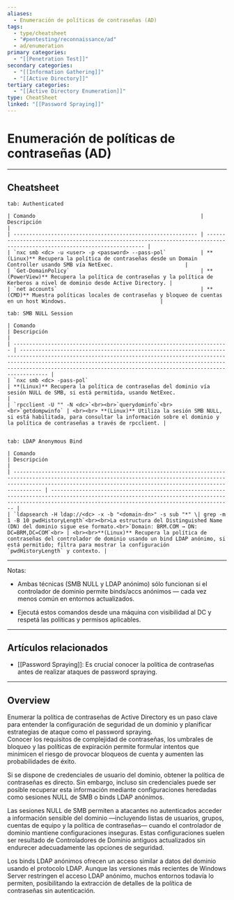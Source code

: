 ```yaml
---
aliases:
  - Enumeración de políticas de contraseñas (AD)
tags:
  - type/cheatsheet
  - "#pentesting/reconnaissance/ad"
  - ad/enumeration
primary categories:
  - "[[Penetration Test]]"
secondary categories:
  - "[[Information Gathering]]"
  - "[[Active Directory]]"
tertiary categories:
  - "[[Active Directory Enumeration]]"
type: CheatSheet
linked: "[[Password Spraying]]"
---
```

# Enumeración de políticas de contraseñas (AD)

***

## Cheatsheet

````tabs
tab: Authenticated

| Comando                                                     | Descripción                                                                                                              |
| ----------------------------------------------------------- | ------------------------------------------------------------------------------------------------------------------------ |
| `nxc smb <dc> -u <user> -p <password> --pass-pol`           | **(Linux)** Recupera la política de contraseñas desde un Domain Controller usando SMB vía NetExec.                       |
| `Get-DomainPolicy`                                          | **(PowerView)** Recupera la política de contraseñas y la política de Kerberos a nivel de dominio desde Active Directory. |
| `net accounts`                                              | **(CMD)** Muestra políticas locales de contraseñas y bloqueo de cuentas en un host Windows.                              |

tab: SMB NULL Session

| Comando                                                               | Descripción                                                                                                                                                                                                                                                                                       |
| --------------------------------------------------------------------- | ------------------------------------------------------------------------------------------------------------------------------------------------------------------------------------------------------------------------------------------------------------------------------------------------- |
| `nxc smb <dc> -pass-pol`                                              | **(Linux)** Recupera la política de contraseñas del dominio vía sesión NULL de SMB, si está permitida, usando NetExec.                                                                                                                                                                            |
| `rpcclient -U "" -N <dc>`<br><br>`querydominfo`<br><br>`getdompwinfo` | <br><br> **(Linux)** Utiliza la sesión SMB NULL, si está habilitada, para consultar la información sobre el dominio y la política de contraseñas a través de rpcclient. |


tab: LDAP Anonymous Bind

| Comando                                                                                                                                                                                                                     | Descripción                                                                                                                                                                                            |
| --------------------------------------------------------------------------------------------------------------------------------------------------------------------------------------------------------------------------- | ------------------------------------------------------------------------------------------------------------------------------------------------------------------------------------------------------ |
| `ldapsearch -H ldap://<dc> -x -b "<domain-dn>" -s sub "*" \| grep -m 1 -B 10 pwdHistoryLength`<br><br>La estructura del Distinguished Name (DN) del dominio sigue ese formato.<br>`Domain: BRM.COM → DN: DC=BRM,DC=COM`<br> | <br><br>**(Linux)** Recupera la política de contraseñas del controlador de dominio usando un bind LDAP anónimo, si está permitido; filtra para mostrar la configuración `pwdHistoryLength` y contexto. |

````

---

Notas:

- Ambas técnicas (SMB NULL y LDAP anónimo) sólo funcionan si el controlador de dominio permite binds/accs anónimos — cada vez menos común en entornos actualizados.
    
- Ejecutá estos comandos desde una máquina con visibilidad al DC y respetá las políticas y permisos aplicables.


---

## Artículos relacionados

- [[Password Spraying]]: Es crucial conocer la política de contraseñas antes de realizar ataques de password spraying.

---

## Overview

Enumerar la política de contraseñas de Active Directory es un paso clave para entender la configuración de seguridad de un dominio y planificar estrategias de ataque como el password spraying.  
Conocer los requisitos de complejidad de contraseñas, los umbrales de bloqueo y las políticas de expiración permite formular intentos que minimicen el riesgo de provocar bloqueos de cuenta y aumenten las probabilidades de éxito.

Si se dispone de credenciales de usuario del dominio, obtener la política de contraseñas es directo. Sin embargo, incluso sin credenciales puede ser posible recuperar esta información mediante configuraciones heredadas como sesiones NULL de SMB o binds LDAP anónimos.  

Las sesiones NULL de SMB permiten a atacantes no autenticados acceder a información sensible del dominio —incluyendo listas de usuarios, grupos, cuentas de equipo y la política de contraseñas— cuando el controlador de dominio mantiene configuraciones inseguras. Estas configuraciones suelen ser resultado de Controladores de Dominio antiguos actualizados sin endurecer adecuadamente las opciones de seguridad.  

Los binds LDAP anónimos ofrecen un acceso similar a datos del dominio usando el protocolo LDAP. Aunque las versiones más recientes de Windows Server restringen el acceso LDAP anónimo, muchos entornos todavía lo permiten, posibilitando la extracción de detalles de la política de contraseñas sin autenticación.